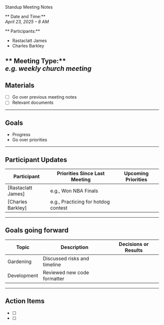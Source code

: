 Standup Meeting Notes

** Date and Time:**  
*April 23, 2025 – 8 AM*

** Participants:**  
- Rastaclatt James
- Charles Barkley 

** Meeting Type:**  
*e.g. weekly church meeting*
---

## Materials  
- [ ] Go over previous meeting notes   
- [ ] Relevant documents 

---

## Goals  
- Progress    
- Go over priorities

---

## Participant Updates

| Participant       | Priorities Since Last Meeting          | Upcoming Priorities                          |
|-------------------|----------------------------------------|---------------------------------------------|
| [Rastaclatt James]| e.g., Won NBA Finals                   |                                             |
| [Charles Barkley] | e.g., Practicing for hotdog contest    |                                             |

---

## Goals going forward

| Topic              | Description                                       | Decisions or Results                            |
|--------------------|---------------------------------------------------|-------------------------------------------------|
| Gardening          | Discussed risks and timeline                      |                                                 |
| Development        | Reviewed new code formatter                       |                                                 |

---

## Action Items

- [ ] 
- [ ] 
